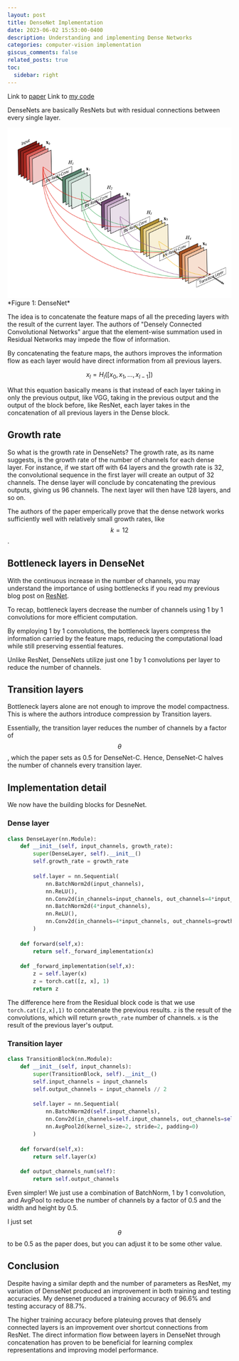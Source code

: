```yaml
---
layout: post
title: DenseNet Implementation
date: 2023-06-02 15:53:00-0400
description: Understanding and implementing Dense Networks
categories: computer-vision implementation
giscus_comments: false
related_posts: true
toc:
  sidebar: right
---
```

Link to [paper](https://arxiv.org/abs/1608.06993)
Link to [my code](https://github.com/boosungkim/milestone-cnn-model-implementations)

DenseNets are basically ResNets but with residual connections between every single layer.

<img src="/assets/img/blogs/2023/2023-06-02-densenet-implementation/densenet.png"  width="600">
<!-- ![image](/assets/img/blogs/2023-06-02-densenet-implementation/densenet.png) -->
*Figure 1: DenseNet*

The idea is to concatenate the feature maps of all the preceding layers with the result of the current layer. The authors of "Densely Connected Convolutional Networks" argue that the element-wise summation used in Residual Networks may impede the flow of information.

By concatenating the feature maps, the authors improves the information flow as each layer would have direct information from all previous layers.

$$x_l = H_l([x_0, x_1, \dots, x_{l-1}])$$

What this equation basically means is that instead of each layer taking in only the previous output, like VGG, taking in the previous output and the output of the block before, like ResNet, each layer takes in the concatenation of all previous layers in the Dense block.

## Growth rate
So what is the growth rate in DenseNets? The growth rate, as its name suggests, is the growth rate of the number of channels for each dense layer. For instance, if we start off with 64 layers and the growth rate is 32, the convolutional sequence in the first layer will create an output of 32 channels. The dense layer will conclude by concatenating the previous outputs, giving us 96 channels. The next layer will then have 128 layers, and so on.

The authors of the paper emperically prove that the dense network works sufficiently well with relatively small growth rates, like $$k=12$$.

## Bottleneck layers in DenseNet
With the continuous increase in the number of channels, you may understand the importance of using bottlenecks if you read my previous blog post on [ResNet](/_posts/2023-06-01-resnet34-implementation.md).

To recap, bottleneck layers decrease the number of channels using 1 by 1 convolutions for more efficient computation.

By employing 1 by 1 convolutions, the bottleneck layers compress the information carried by the feature maps, reducing the computational load while still preserving essential features.

Unlike ResNet, DenseNets utilize just one 1 by 1 convolutions per layer to reduce the number of channels.

## Transition layers
Bottleneck layers alone are not enough to improve the model compactness. This is where the authors introduce compression by Transition layers.

Essentially, the transition layer reduces the number of channels by a factor of $$\theta$$, which the paper sets as 0.5 for DenseNet-C. Hence, DenseNet-C halves the number of channels every transition layer.

## Implementation detail
We now have the building blocks for DesneNet.

### Dense layer
```python
class DenseLayer(nn.Module):
    def __init__(self, input_channels, growth_rate):
        super(DenseLayer, self).__init__()
        self.growth_rate = growth_rate

        self.layer = nn.Sequential(
            nn.BatchNorm2d(input_channels),
            nn.ReLU(),
            nn.Conv2d(in_channels=input_channels, out_channels=4*input_channels, kernel_size=1, stride=1, padding=0, bias=False),
            nn.BatchNorm2d(4*input_channels),
            nn.ReLU(),
            nn.Conv2d(in_channels=4*input_channels, out_channels=growth_rate, kernel_size=3, stride=1, padding=1, bias=False)
        )
    
    def forward(self,x):
        return self._forward_implementation(x)
    
    def _forward_implementation(self,x):
        z = self.layer(x)
        z = torch.cat([z, x], 1)
        return z
```
The difference here from the Residual block code is that we use `torch.cat([z,x],1)` to concatenate the previous results. `z` is the result of the convolutions, which will return `growth_rate` number of channels. `x` is the result of the previous layer's output.

### Transition layer
```python
class TransitionBlock(nn.Module):
    def __init__(self, input_channels):
        super(TransitionBlock, self).__init__()
        self.input_channels = input_channels
        self.output_channels = input_channels // 2

        self.layer = nn.Sequential(
            nn.BatchNorm2d(self.input_channels),
            nn.Conv2d(in_channels=self.input_channels, out_channels=self.output_channels, kernel_size=1, stride=1, padding=0, bias=False),
            nn.AvgPool2d(kernel_size=2, stride=2, padding=0)
        )
    
    def forward(self,x):
        return self.layer(x)
    
    def output_channels_num(self):
        return self.output_channels
```
Even simpler! We just use a combination of BatchNorm, 1 by 1 convolution, and AvgPool to reduce the number of channels by a factor of 0.5 and the width and height by 0.5.

I just set $$\theta$$ to be 0.5 as the paper does, but you can adjust it to be some other value.

## Conclusion
Despite having a similar depth and the number of parameters as ResNet, my variation of DenseNet produced an improvement in both training and testing accuracies. My densenet produced a training accuracy of 96.6% and testing accuracy of 88.7%.

The higher training accuracy before plateuing proves that densely connected layers is an improvement over shortcut connections from ResNet. The direct information flow between layers in DenseNet through concatenation has proven to be beneficial for learning complex representations and improving model performance.